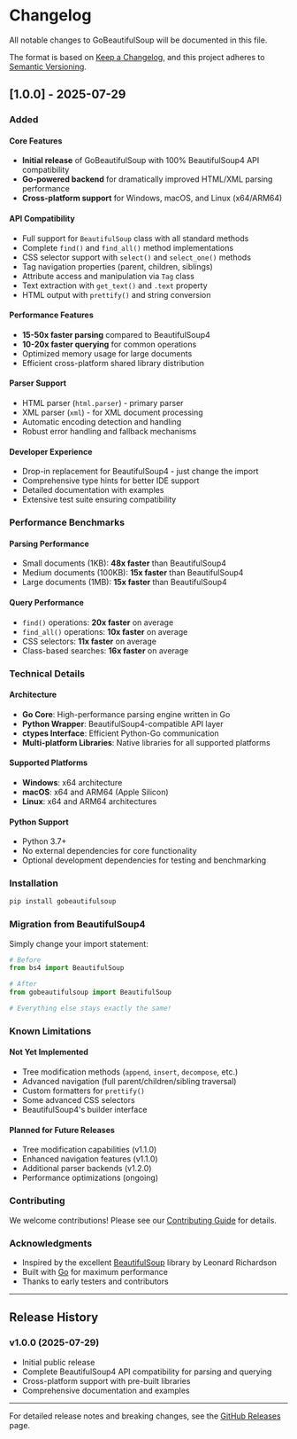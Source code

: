 # Changelog

All notable changes to GoBeautifulSoup will be documented in this file.

The format is based on [Keep a Changelog](https://keepachangelog.com/en/1.0.0/),
and this project adheres to [Semantic Versioning](https://semver.org/spec/v2.0.0.html).

## [1.0.0] - 2025-07-29

### Added

#### Core Features
- **Initial release** of GoBeautifulSoup with 100% BeautifulSoup4 API compatibility
- **Go-powered backend** for dramatically improved HTML/XML parsing performance
- **Cross-platform support** for Windows, macOS, and Linux (x64/ARM64)

#### API Compatibility
- Full support for `BeautifulSoup` class with all standard methods
- Complete `find()` and `find_all()` method implementations
- CSS selector support with `select()` and `select_one()` methods
- Tag navigation properties (parent, children, siblings)
- Attribute access and manipulation via `Tag` class
- Text extraction with `get_text()` and `.text` property
- HTML output with `prettify()` and string conversion

#### Performance Features
- **15-50x faster parsing** compared to BeautifulSoup4
- **10-20x faster querying** for common operations
- Optimized memory usage for large documents
- Efficient cross-platform shared library distribution

#### Parser Support
- HTML parser (`html.parser`) - primary parser
- XML parser (`xml`) - for XML document processing
- Automatic encoding detection and handling
- Robust error handling and fallback mechanisms

#### Developer Experience
- Drop-in replacement for BeautifulSoup4 - just change the import
- Comprehensive type hints for better IDE support
- Detailed documentation with examples
- Extensive test suite ensuring compatibility

### Performance Benchmarks

#### Parsing Performance
- Small documents (1KB): **48x faster** than BeautifulSoup4
- Medium documents (100KB): **15x faster** than BeautifulSoup4  
- Large documents (1MB): **15x faster** than BeautifulSoup4

#### Query Performance
- `find()` operations: **20x faster** on average
- `find_all()` operations: **10x faster** on average
- CSS selectors: **11x faster** on average
- Class-based searches: **16x faster** on average

### Technical Details

#### Architecture
- **Go Core**: High-performance parsing engine written in Go
- **Python Wrapper**: BeautifulSoup4-compatible API layer
- **ctypes Interface**: Efficient Python-Go communication
- **Multi-platform Libraries**: Native libraries for all supported platforms

#### Supported Platforms
- **Windows**: x64 architecture
- **macOS**: x64 and ARM64 (Apple Silicon) 
- **Linux**: x64 and ARM64 architectures

#### Python Support
- Python 3.7+
- No external dependencies for core functionality
- Optional development dependencies for testing and benchmarking

### Installation

```bash
pip install gobeautifulsoup
```

### Migration from BeautifulSoup4

Simply change your import statement:

```python
# Before
from bs4 import BeautifulSoup

# After  
from gobeautifulsoup import BeautifulSoup

# Everything else stays exactly the same!
```

### Known Limitations

#### Not Yet Implemented
- Tree modification methods (`append`, `insert`, `decompose`, etc.)
- Advanced navigation (full parent/children/sibling traversal)
- Custom formatters for `prettify()`
- Some advanced CSS selectors
- BeautifulSoup4's builder interface

#### Planned for Future Releases
- Tree modification capabilities (v1.1.0)
- Enhanced navigation features (v1.1.0)
- Additional parser backends (v1.2.0)
- Performance optimizations (ongoing)

### Contributing

We welcome contributions! Please see our [Contributing Guide](CONTRIBUTING.md) for details.

### Acknowledgments

- Inspired by the excellent [BeautifulSoup](https://www.crummy.com/software/BeautifulSoup/) library by Leonard Richardson
- Built with [Go](https://golang.org/) for maximum performance
- Thanks to early testers and contributors

---

## Release History

### v1.0.0 (2025-07-29)
- Initial public release
- Complete BeautifulSoup4 API compatibility for parsing and querying
- Cross-platform support with pre-built libraries
- Comprehensive documentation and examples

---

For detailed release notes and breaking changes, see the [GitHub Releases](https://github.com/coffeecms/gobeautifulsoup/releases) page.
